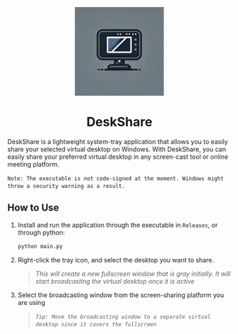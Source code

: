 <p align="center">
    <img src="generated_icon.webp" alt="drawing" width="200"/>
</p>

<h1 align="center">DeskShare</h1>
DeskShare is a lightweight system-tray application that allows you to easily share your selected virtual desktop on Windows. With DeskShare, you can easily share your preferred virtual desktop in any screen-cast tool or online meeting platform.  

`Note: The executable is not code-signed at the moment. Windows might throw a security warning as a result.`


## How to Use
1. Install and run the application through the executable in `Releases`, or through python:  

    ```python
    python main.py
    ```
2. Right-click the tray icon, and select the desktop you want to share.
    > *This will create a new fullscreen window that is gray initially. It will start broadcasting the virtual desktop once it is active*  
3. Select the broadcasting window from the screen-sharing platform you are using
    > *`Tip: Move the broadcasting window to a separate virtual desktop since it covers the fullscreen`*


